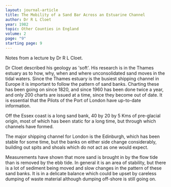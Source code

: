 ```yaml
---
layout: journal-article
title: The Mobility of a Sand Bar Across an Estuarine Channel
author: Dr R L Cloet
year: 1982
topic: Other Counties in England
volume: 2
page: "9"
starting page: 9
---
```

Notes from a lecture by Dr R L Cloet.

Dr Cloet described his geology as 'soft'. His research is in the Thames estuary as to how, why, when and where unconsolidated sand moves in the tidal waters. Since the Thames estuary is the busiest shipping channel in Europe it is important to follow the pattern of sand banks. Charting these has been going on since 1820, and since 1960 has been done twice a year, and only 200 charts are issued at a time, since they become out of date. It is essential that the Pilots of the Port of London have up-to-date information. 

Off the Essex coast is a long sand bank, 40 by 20 by 5 Kms of pre-glacial origin, most of which has been static for a long time, but through which channels have formed.

The major shipping channel for London is the Edinburgh, which has been stable for some time, but the banks on either side change considerably, building out spits and shoals which do not act as one would expect.

Measurements have shown that more sand is brought in by the flow tide than is removed by the ebb tide. In general it is an area of stability, but there is a lot of sediment being moved and slow changes in the pattern of these sand banks. It is in a delicate balance which could be upset by careless dumping of waste material although dumping off-shore is still going on.